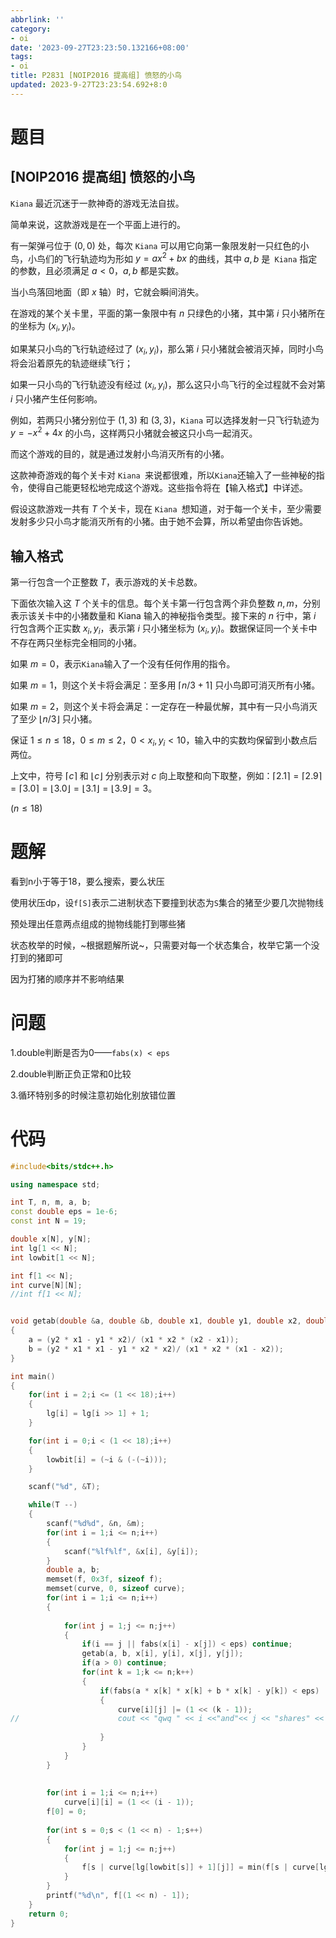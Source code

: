 ```yaml
---
abbrlink: ''
category:
- oi
date: '2023-09-27T23:23:50.132166+08:00'
tags:
- oi
title: P2831 [NOIP2016 提高组] 愤怒的小鸟
updated: 2023-9-27T23:23:54.692+8:0
---
```

# 题目

## [NOIP2016 提高组] 愤怒的小鸟

`Kiana` 最近沉迷于一款神奇的游戏无法自拔。

简单来说，这款游戏是在一个平面上进行的。

有一架弹弓位于 $(0,0)$ 处，每次 `Kiana` 可以用它向第一象限发射一只红色的小鸟，小鸟们的飞行轨迹均为形如 $y=ax^2+bx$ 的曲线，其中 $a,b$ 是` Kiana` 指定的参数，且必须满足 $a < 0$，$a,b$ 都是实数。

当小鸟落回地面（即 $x$ 轴）时，它就会瞬间消失。

在游戏的某个关卡里，平面的第一象限中有 $n$ 只绿色的小猪，其中第 $i$ 只小猪所在的坐标为 $\left(x_i,y_i \right)$。

如果某只小鸟的飞行轨迹经过了 $\left( x_i, y_i \right)$，那么第 $i$ 只小猪就会被消灭掉，同时小鸟将会沿着原先的轨迹继续飞行；

如果一只小鸟的飞行轨迹没有经过 $\left( x_i, y_i \right)$，那么这只小鸟飞行的全过程就不会对第 $i$ 只小猪产生任何影响。

例如，若两只小猪分别位于 $(1,3)$ 和 $(3,3)$，`Kiana` 可以选择发射一只飞行轨迹为 $y=-x^2+4x$ 的小鸟，这样两只小猪就会被这只小鸟一起消灭。

而这个游戏的目的，就是通过发射小鸟消灭所有的小猪。

这款神奇游戏的每个关卡对 `Kiana `来说都很难，所以`Kiana`还输入了一些神秘的指令，使得自己能更轻松地完成这个游戏。这些指令将在【输入格式】中详述。

假设这款游戏一共有 $T$ 个关卡，现在 `Kiana `想知道，对于每一个关卡，至少需要发射多少只小鸟才能消灭所有的小猪。由于她不会算，所以希望由你告诉她。

## 输入格式

第一行包含一个正整数 $T$，表示游戏的关卡总数。

下面依次输入这 $T$ 个关卡的信息。每个关卡第一行包含两个非负整数 $n,m$，分别表示该关卡中的小猪数量和 Kiana 输入的神秘指令类型。接下来的 $n$ 行中，第 $i$ 行包含两个正实数 $x_i,y_i$，表示第 $i$ 只小猪坐标为 $(x_i,y_i)$。数据保证同一个关卡中不存在两只坐标完全相同的小猪。

如果 $m=0$，表示`Kiana`输入了一个没有任何作用的指令。

如果 $m=1$，则这个关卡将会满足：至多用 $\lceil n/3 + 1 \rceil$ 只小鸟即可消灭所有小猪。

如果 $m=2$，则这个关卡将会满足：一定存在一种最优解，其中有一只小鸟消灭了至少 $\lfloor n/3 \rfloor$ 只小猪。

保证 $1\leq n \leq 18$，$0\leq m \leq 2$，$0 < x_i,y_i < 10$，输入中的实数均保留到小数点后两位。

上文中，符号 $\lceil c \rceil$ 和 $\lfloor c \rfloor$ 分别表示对 $c$ 向上取整和向下取整，例如：$\lceil 2.1 \rceil = \lceil 2.9 \rceil = \lceil 3.0 \rceil = \lfloor 3.0 \rfloor = \lfloor 3.1 \rfloor = \lfloor 3.9 \rfloor = 3$。

$(n \leq 18)$


# 题解

看到n小于等于18，要么搜索，要么状压

使用状压dp，设`f[S]`表示二进制状态下要撞到状态为`S`集合的猪至少要几次抛物线

预处理出任意两点组成的抛物线能打到哪些猪


状态枚举的时候，~根据题解所说~，只需要对每一个状态集合，枚举它第一个没打到的猪即可

因为打猪的顺序并不影响结果

# 问题

1.double判断是否为0——`fabs(x) < eps`

2.double判断正负正常和0比较

3.循环特别多的时候注意初始化别放错位置

# 代码

```cpp
#include<bits/stdc++.h>

using namespace std;

int T, n, m, a, b;
const double eps = 1e-6; 
const int N = 19;

double x[N], y[N];
int lg[1 << N];
int lowbit[1 << N];

int f[1 << N];
int curve[N][N];
//int f[1 << N];


void getab(double &a, double &b, double x1, double y1, double x2, double y2)
{
	a = (y2 * x1 - y1 * x2)/ (x1 * x2 * (x2 - x1));
	b = (y2 * x1 * x1 - y1 * x2 * x2)/ (x1 * x2 * (x1 - x2)); 
}

int main()
{
	for(int i = 2;i <= (1 << 18);i++)
	{
		lg[i] = lg[i >> 1] + 1;
	}

	for(int i = 0;i < (1 << 18);i++)
	{
		lowbit[i] = (~i & (-(~i)));
	}

	scanf("%d", &T);

	while(T --)
	{
		scanf("%d%d", &n, &m);
		for(int i = 1;i <= n;i++)
		{
			scanf("%lf%lf", &x[i], &y[i]);
		}
		double a, b;
		memset(f, 0x3f, sizeof f);
		memset(curve, 0, sizeof curve);
		for(int i = 1;i <= n;i++)
		{
		
			for(int j = 1;j <= n;j++)
			{
				if(i == j || fabs(x[i] - x[j]) < eps) continue;
				getab(a, b, x[i], y[i], x[j], y[j]);
				if(a > 0) continue;
				for(int k = 1;k <= n;k++)
				{
					if(fabs(a * x[k] * x[k] + b * x[k] - y[k]) < eps)
					{
						curve[i][j] |= (1 << (k - 1));
//						cout << "qwq " << i <<"and"<< j << "shares" << k<< " "<< curve[i][j]<<endl;
					
					}
				}
			}
		}
	
	
		for(int i = 1;i <= n;i++)
			curve[i][i] = (1 << (i - 1));
		f[0] = 0;
	
		for(int s = 0;s < (1 << n) - 1;s++)
		{
			for(int j = 1;j <= n;j++)
			{
				f[s | curve[lg[lowbit[s]] + 1][j]] = min(f[s | curve[lg[lowbit[s]] + 1][j]], f[s] + 1);
			}
		}
		printf("%d\n", f[(1 << n) - 1]);
	}
	return 0;
}
```
